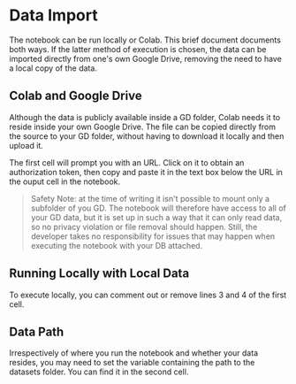 # Data Import
The notebook can be run locally or Colab. This brief document documents both ways. If the latter method of execution is chosen, the data can be imported directly from one's own Google Drive, removing the need to have a local copy of the data.

## Colab and Google Drive
Although the data is publicly available inside a GD folder, Colab needs it to reside inside your own Google Drive. The file can be copied directly from the source to your GD folder, without having to download it locally and then upload it.

The first cell will prompt you with an URL. Click on it to obtain an authorization token, then copy and paste it in the text box below the URL in the ouput cell in the notebook.

> Safety Note: at the time of writing it isn't possible to mount only a subfolder of you GD. The notebook will therefore have access to all of your GD data, but it is set up in such a way that it can only read data, so no privacy violation or file removal should happen. Still, the developer takes no responsibility for issues that may happen when executing the notebook with your DB attached.

## Running Locally with Local Data
To execute locally, you can comment out or remove lines 3 and 4 of the first cell.

## Data Path
Irrespectively of where you run the notebook and whether your data resides, you may need to set the variable containing the path to the datasets folder. You can find it in the second cell.
